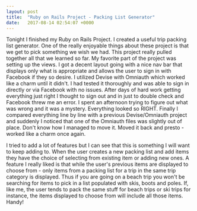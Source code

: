 ```yaml
---
layout: post
title:  "Ruby on Rails Project - Packing List Generator"
date:   2017-08-14 02:54:07 +0000
---
```



Tonight I finished my Ruby on Rails Project.  I created a useful trip packing list generator.  One of the really enjoyable things about these project is that we get to pick something we wish we had.  This project really pulled together all that we learned so far.  My favorite part of the project was setting up the views.  I got a decent layout going with a nice nav bar that displays only what is appropriate and allows the user to sign in with Facebook if they so desire.  I utilized Devise with Omniauth which worked like a charm until it didn't.  I had tested it thoroughly and was able to sign in directly or via Facebook with no issues.  After days of hard work getting everything just right I thought to sign out and in just to double check and Facebook threw me an error.  I spent an afternoon trying to figure out what was wrong and it was a mystery.  Everything looked so RIGHT.  Finally I compared everything line by line with a previous Devise/Omniauth project and suddenly I noticed that one of the Omniauth files was slightly out of place.  Don't know how I managed to move it.  Moved it back and presto - worked like a charm once again.

I tried to add a lot of features but I can see that this is something I will want to keep adding to.  When the user creates a new packing list and add items they have the choice of selecting from existing item or adding new ones.  A feature I really liked is that while the user's previous items are displayed to choose from  - only items from a packing list for a trip in the same trip category is displayed.  Thus if you are going on a beach trip you won't be searching for items to pick in a list populated with skis, boots and poles.  If, like me, the user tends to pack the same stuff for beach trips or ski trips for instance, the items displayed to choose from will include all those items.  Handy!
